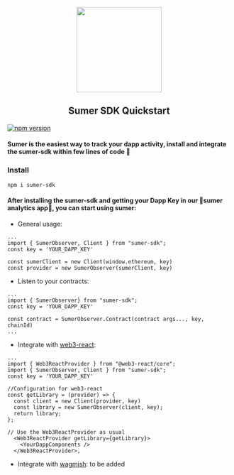 <p align="center">
  <a href="http://getsumer.com">
    <img src="https://uploads-ssl.webflow.com/633ab0cd3a69e79d248f3b25/633abf29186753321feb30c4_sumer-logo-v1.svg" loading="lazy" width="192px" height="192px"/>
  </a>
</p>

<h2 align="center">
  Sumer SDK Quickstart
</h2>

[![npm version](https://badge.fury.io/js/sumer-sdk.svg)](https://badge.fury.io/js/sumer-sdk)

#### Sumer is the easiest way to track your dapp activity, install and integrate the sumer-sdk within few lines of code  :rocket:



### Install
```
npm i sumer-sdk
```

#### After installing the sumer-sdk and getting your Dapp Key in our :parrot:sumer analytics app:parrot:, you can start using sumer:

* General usage:<br>
```JS
...
import { SumerObserver, Client } from "sumer-sdk";
const key = 'YOUR_DAPP_KEY'

const sumerClient = new Client(window.ethereum, key)
const provider = new SumerObserver(sumerClient, key)

```

  * Listen to your contracts:
  
```JS
...
import { SumerObserver} from "sumer-sdk";
const key = 'YOUR_DAPP_KEY'

const contract = SumerObserver.Contract(contract args..., key, chainId)
...
```


* Integrate with [web3-react](https://github.com/Uniswap/web3-react):

```JS
...
import { Web3ReactProvider } from "@web3-react/core";
import { SumerObserver, Client } from "sumer-sdk";
const key = 'YOUR_DAPP_KEY'

//Configuration for web3-react
const getLibrary = (provider) => {
  const client = new Client(provider, key)
  const library = new SumerObserver(client, key);
  return library;
};

// Use the Web3ReactProvider as usual
  <Web3ReactProvider getLibrary={getLibrary}>
    <YourDappComponents />
  </Web3ReactProvider>,
```



* Integrate with [wagmish](https://wagmi.sh/):
to be added
